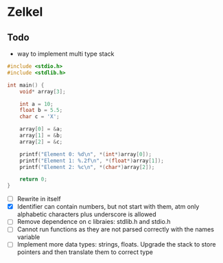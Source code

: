 # Zelkel

## Todo
- way to implement multi type stack 
```c
#include <stdio.h>
#include <stdlib.h>

int main() {
    void* array[3];

    int a = 10;
    float b = 5.5;
    char c = 'X';

    array[0] = &a;
    array[1] = &b;
    array[2] = &c;

    printf("Element 0: %d\n", *(int*)array[0]);
    printf("Element 1: %.2f\n", *(float*)array[1]);
    printf("Element 2: %c\n", *(char*)array[2]);

    return 0;
}
```
- [ ] Rewrite in itself
- [x] Identifier can contain numbers, but not start with them, atm only alphabetic characters plus underscore is allowed
- [ ] Remove dependence on c libraies: stdlib.h and stdio.h
- [ ] Cannot run functions as they are not parsed correctly with the names variable
- [ ] Implement more data types: strings, floats. Upgrade the stack to store pointers and then translate them to correct type